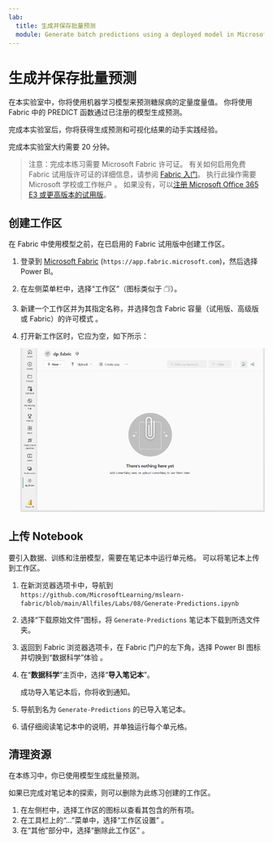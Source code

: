 ```yaml
---
lab:
  title: 生成并保存批量预测
  module: Generate batch predictions using a deployed model in Microsoft Fabric
---
```


# 生成并保存批量预测

在本实验室中，你将使用机器学习模型来预测糖尿病的定量度量值。 你将使用 Fabric 中的 PREDICT 函数通过已注册的模型生成预测。

完成本实验室后，你将获得生成预测和可视化结果的动手实践经验。

完成本实验室大约需要 20 分钟。

> 注意：完成本练习需要 Microsoft Fabric 许可证。 有关如何启用免费 Fabric 试用版许可证的详细信息，请参阅 [Fabric 入门](https://learn.microsoft.com/fabric/get-started/fabric-trial)。 执行此操作需要 Microsoft 学校或工作帐户 。 如果没有，可以[注册 Microsoft Office 365 E3 或更高版本的试用版](https://www.microsoft.com/microsoft-365/business/compare-more-office-365-for-business-plans)。

## 创建工作区

在 Fabric 中使用模型之前，在已启用的 Fabric 试用版中创建工作区。

1. 登录到 [Microsoft Fabric](https://app.fabric.microsoft.com) (`https://app.fabric.microsoft.com`)，然后选择 Power BI。
2. 在左侧菜单栏中，选择“工作区”（图标类似于 &#128455;）。
3. 新建一个工作区并为其指定名称，并选择包含 Fabric 容量（试用版、高级版或 Fabric）的许可模式  。
4. 打开新工作区时，它应为空，如下所示：

    ![Power BI 中空工作区的屏幕截图。](./Images/new-workspace.png)

## 上传 Notebook

要引入数据、训练和注册模型，需要在笔记本中运行单元格。 可以将笔记本上传到工作区。

1. 在新浏览器选项卡中，导航到 `https://github.com/MicrosoftLearning/mslearn-fabric/blob/main/Allfiles/Labs/08/Generate-Predictions.ipynb`
1. 选择“下载原始文件”图标，将 `Generate-Predictions` 笔记本下载到所选文件夹。
1. 返回到 Fabric 浏览器选项卡，在 Fabric 门户的左下角，选择 Power BI 图标并切换到“数据科学”体验 。
1. 在“**数据科学**”主页中，选择“**导入笔记本**”。

    成功导入笔记本后，你将收到通知。

1. 导航到名为 `Generate-Predictions` 的已导入笔记本。
1. 请仔细阅读笔记本中的说明，并单独运行每个单元格。

## 清理资源

在本练习中，你已使用模型生成批量预测。

如果已完成对笔记本的探索，则可以删除为此练习创建的工作区。

1. 在左侧栏中，选择工作区的图标以查看其包含的所有项。
2. 在工具栏上的“...”菜单中，选择“工作区设置” 。
3. 在“其他”部分中，选择“删除此工作区” 。
